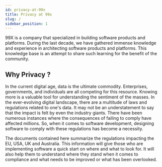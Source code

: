 ```yaml
---
id: privacy-at-99x
title: Privacy at 99x
slug: /
sidebar_position: 1
---
```


99X is a company that specialized in building software products and platforms. During the last decade, we have gathered immense knowledge and experience in architecting software products and platforms. This knowledge base is an attempt to share such learning for the benefit of the community.

## Why Privacy ?
In the current digital age, data is the ultimate commodity. Enterprises, governments, and individuals are all competing for this resource. Knowing more is a valuable tool for understanding the sentiment of the masses. In the ever-evolving digital landscape, there are a multitude of laws and regulations related to one's data. It may not be an understatement to say that the impact is felt by even the industry giants. There have been numerous instances where the consequences of failing to comply have affected millions. So, when it comes to software development, designing software to comply with these regulations has become a necessity.

The documents contained here summarize the regulations impacting the EU, USA, UK and Australia. This information will give those who are implementing software a quick start on where and what to look for. It will also help them to understand where they stand when it comes to compliance and what needs to be improved or what has been overlooked.